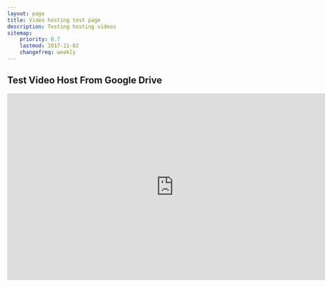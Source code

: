 ```yaml
---
layout: page
title: Video hosting test page
description: Testing hosting videos
sitemap:
    priority: 0.7
    lastmod: 2017-11-02
    changefreq: weekly
---
```

## Test Video Host From Google Drive

<iframe width="766" height="431" src="https://drive.google.com/file/d/1SKKahKkvKyTzy3pVWiPg64HL7JYTJxKy/view"
frameborder="0" allow="accelerometer; autoplay; encrypted-media; gyroscope;
picture-in-picture" allowfullscreen></iframe>

